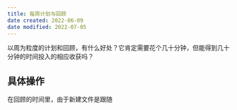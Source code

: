 ```yaml
---
title: 每周计划与回顾
date created: 2022-06-09
date modified: 2022-07-05
---
```


以周为粒度的计划和回顾，有什么好处？它肯定需要花个几十分钟，但能得到几十分钟的时间投入的相应收获吗？

## 具体操作

在回顾的时间里，由于新建文件是跟随
